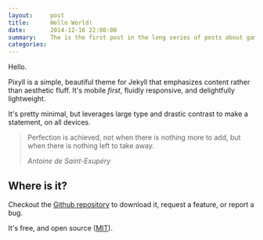 ```yaml
---
layout:     post
title:      Hello World!
date:       2014-12-16 22:08:00
summary:    The is the first post in the long series of posts about game engine development.
categories: 
---
```


Hello.

Pixyll is a simple, beautiful theme for Jekyll that emphasizes content rather than aesthetic fluff. It's mobile _first_, fluidly responsive, and delightfully lightweight.

It's pretty minimal, but leverages large type and drastic contrast to make a statement, on all devices.

<blockquote>
  <p>
    Perfection is achieved, not when there is nothing more to add, but when there is nothing left to take away.
  </p>
  <footer><cite title="Antoine de Saint-Exupéry">Antoine de Saint-Exupéry</cite></footer>
</blockquote>

## Where is it?

Checkout the [Github repository](https://github.com/johnotander/pixyll) to download it, request a feature, or report a bug.

It's free, and open source ([MIT](http://opensource.org/licenses/MIT)).

